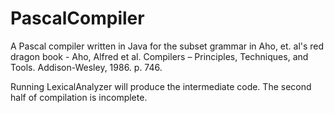 # PascalCompiler
A Pascal compiler written in Java for the subset grammar in Aho, et. al's red dragon book - Aho, Alfred et al. Compilers – Principles, Techniques, and Tools. Addison-Wesley, 1986. p. 746.

Running LexicalAnalyzer will produce the intermediate code.  The second half of compilation is incomplete.
